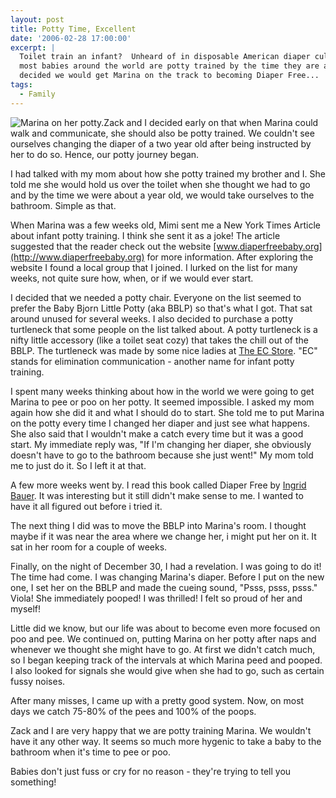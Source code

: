 ```yaml
---
layout: post
title: Potty Time, Excellent
date: '2006-02-28 17:00:00'
excerpt: |
  Toilet train an infant?  Unheard of in disposable American diaper culture,
  most babies around the world are potty trained by the time they are a year old.  We
  decided we would get Marina on the track to becoming Diaper Free...
tags:
  - Family
---
```


![Marina on her potty.](/images/marina_diaper_free.jpg)Zack and I decided early on that when Marina could
walk and communicate, she should also be potty
trained. We couldn't see ourselves changing the diaper
of a two year old after being instructed by her to do
so. Hence, our potty journey began.

I had talked with my mom about how she potty trained
my brother and I. She told me she would hold us over
the toilet when she thought we had to go and by the
time we were about a year old, we would take ourselves
to the bathroom. Simple as that.

When Marina was a few
weeks old, Mimi sent me a New York Times Article about
infant potty training. I think she sent it as a joke!
The article suggested that the reader check out the
website [www.diaperfreebaby.org](http://www.diaperfreebaby.org) for more information.
After exploring the website I found a local group that
I joined. I lurked on the list for many weeks, not
quite sure how, when, or if we would ever start.

I decided that we needed a potty chair. Everyone on
the list seemed to prefer the Baby Bjorn Little Potty
(aka BBLP) so that's what I got. That sat around
unused for several weeks. I also decided to purchase a
potty turtleneck that some people on the list talked
about. A potty turtleneck is a nifty little accessory (like a toilet seat cozy) that takes the chill out of the BBLP. The turtleneck
was made by some nice ladies at [The EC Store](http://theecstore.com/). "EC"
stands for elimination communication - another name
for infant potty training.

I spent many weeks thinking about how in the world we
were going to get Marina to pee or poo on her potty.
It seemed impossible. I asked my mom again how she did
it and what I should do to start. She told me to put
Marina on the potty every time I changed her diaper
and just see what happens. She also said that I
wouldn't make a catch every time but it was a good
start. My immediate reply was, "If I'm changing her
diaper, she obviously doesn't have to go to the
bathroom because she just went!" My mom told me to
just do it. So I left it at that.

A few more weeks went by. I read this book called
Diaper Free by [Ingrid Bauer](http://www.natural-wisdom.com/). It was interesting but it
still didn't make sense to me. I wanted to have it all
figured out before i tried it.

The next thing I did was to move the BBLP into
Marina's room. I thought maybe if it was near the area
where we change her, i might put her on it. It sat in
her room for a couple of weeks.

Finally, on the night of December 30, I had a
revelation. I was going to do it! The time had come. I
was changing Marina's diaper. Before I put on the new
one, I set her on the BBLP and made the cueing sound,
"Psss, psss, psss." Viola! She immediately pooped! I
was thrilled! I felt so proud of her and myself!

Little did we know, but our life was about to
become even more focused on poo and pee. We continued
on, putting Marina on her potty after naps and
whenever we thought she might have to go. At first we
didn't catch much, so I began keeping track of the
intervals at which Marina peed and pooped. I also
looked for signals she would give when she had to go, such as certain fussy noises.

After many misses, I came up with a pretty good
system. Now, on most days we catch 75-80% of the pees
and 100% of the poops.

Zack and I are very happy that we are potty training
Marina. We wouldn't have it any other way. It seems so much more hygenic to take a baby to the bathroom when it's time to pee or poo.

Babies don't just fuss or cry for no reason - they're trying to tell you something!
